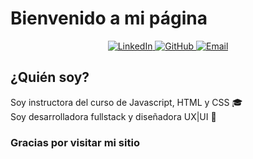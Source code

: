 # Bienvenido a mi página 

<p align="center">
  <a href="https://www.linkedin.com/in/leylacarmona/" target="_blank">
    <img alt="LinkedIn" src="https://img.shields.io/badge/LinkedIn-0077B5?style=for-the-badge&logo=linkedin&logoColor=white" />
  </a>
  <a href="https://github.com/leyla-carmona" target="_blank">
    <img alt="GitHub" src="https://img.shields.io/badge/GitHub-181717?style=for-the-badge&logo=github&logoColor=white" />
  </a>
  <a href="mailto:leylacarmona2010@hotmail.es">
    <img alt="Email" src="https://img.shields.io/badge/Email-D14836?style=for-the-badge&logo=gmail&logoColor=white" />
  </a>
</p>

## ¿Quién soy?
Soy instructora del curso de Javascript, HTML y CSS 🎓 <br>
Soy desarrolladora fullstack y diseñadora UX|UI 🎨

### Gracias por visitar mi sitio

